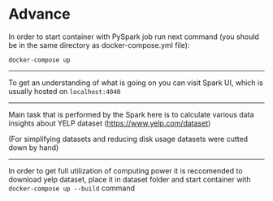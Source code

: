 # Advance

In order to start container with PySpark job run next command (you should be in the same directory as docker-compose.yml file):

`docker-compose up`

---

To get an understanding of what is going on you can visit Spark UI, which is usually hosted on `localhost:4040`

---

Main task that is performed by the Spark here is to calculate various data insights about YELP dataset (https://www.yelp.com/dataset)

(For simplifying datasets and reducing disk usage datasets were cutted down by hand)

---

In order to get full utilization of computing power it is reccomended to download yelp dataset, place it in dataset folder and start container with 
`docker-compose up --build` command
